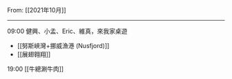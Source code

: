 From: [[2021年10月]]

---

09:00 健興、小孟、Eric、維真，來我家桌遊
* [[努斯峽灣+挪威漁港 (Nusfjord)]]
* [[展翅翱翔]]

19:00 [[牛總涮牛肉]]